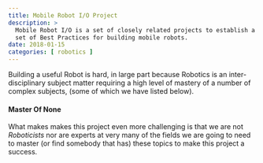 ```yaml
---
title: Mobile Robot I/O Project
description: >
  Mobile Robot I/O is a set of closely related projects to establish a
  set of Best Practices for building mobile robots.
date: 2018-01-15
categories: [ robotics ]
---
```


Building a useful Robot is hard, in large part because Robotics is an
inter-disciplinary subject matter requiring a high level of mastery of
a number of complex subjects, (some of which we have listed below). 
<!--more-->

#### Master Of None

What makes makes this project even more challenging is that we are not
_Roboticists_ nor are experts at very many of the fields we are going
to need to master (or find somebody that has) these topics to make
this project a success.

